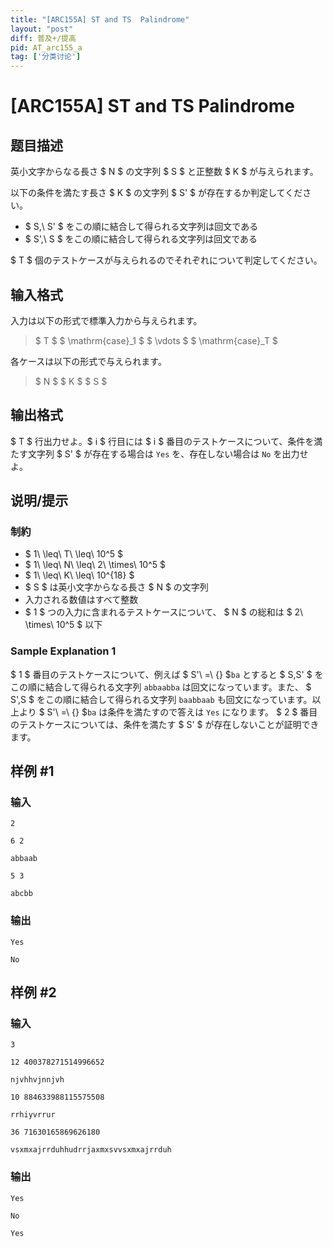 ```yaml
---
title: "[ARC155A] ST and TS  Palindrome"
layout: "post"
diff: 普及+/提高
pid: AT_arc155_a
tag: ['分类讨论']
---
```


# [ARC155A] ST and TS  Palindrome

## 题目描述

[problemUrl]: https://atcoder.jp/contests/arc155/tasks/arc155_a

英小文字からなる長さ $ N $ の文字列 $ S $ と正整数 $ K $ が与えられます。

以下の条件を満たす長さ $ K $ の文字列 $ S' $ が存在するか判定してください。

- $ S,\ S' $ をこの順に結合して得られる文字列は回文である
- $ S',\ S $ をこの順に結合して得られる文字列は回文である
 
$ T $ 個のテストケースが与えられるのでそれぞれについて判定してください。

## 输入格式

入力は以下の形式で標準入力から与えられます。

> $ T $ $ \mathrm{case}_1 $ $ \vdots $ $ \mathrm{case}_T $

各ケースは以下の形式で与えられます。

> $ N $ $ K $ $ S $

## 输出格式

$ T $ 行出力せよ。$ i $ 行目には $ i $ 番目のテストケースについて、条件を満たす文字列 $ S' $ が存在する場合は `Yes` を、存在しない場合は `No` を出力せよ。

## 说明/提示

### 制約

- $ 1\ \leq\ T\ \leq\ 10^5 $
- $ 1\ \leq\ N\ \leq\ 2\ \times\ 10^5 $
- $ 1\ \leq\ K\ \leq\ 10^{18} $
- $ S $ は英小文字からなる長さ $ N $ の文字列
- 入力される数値はすべて整数
- $ 1 $ つの入力に含まれるテストケースについて、 $ N $ の総和は $ 2\ \times\ 10^5 $ 以下
 
### Sample Explanation 1

$ 1 $ 番目のテストケースについて、例えば $ S'\ =\ {} $`ba` とすると $ S,S' $ をこの順に結合して得られる文字列 `abbaabba` は回文になっています。また、 $ S',S $ をこの順に結合して得られる文字列 `baabbaab` も回文になっています。以上より $ S'\ =\ {} $`ba` は条件を満たすので答えは `Yes` になります。 $ 2 $ 番目のテストケースについては、条件を満たす $ S' $ が存在しないことが証明できます。

## 样例 #1

### 输入

```
2
6 2
abbaab
5 3
abcbb
```

### 输出

```
Yes
No
```

## 样例 #2

### 输入

```
3
12 400378271514996652
njvhhvjnnjvh
10 884633988115575508
rrhiyvrrur
36 71630165869626180
vsxmxajrrduhhudrrjaxmxsvvsxmxajrrduh
```

### 输出

```
Yes
No
Yes
```

